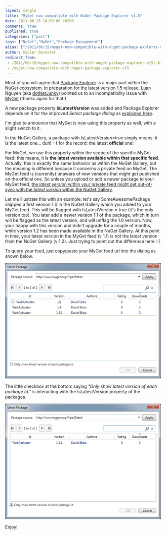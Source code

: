 ```yaml
---
layout: single
title: "MyGet now compatible with NuGet Package Explorer v1.5"
date: 2011-06-15 18:59:00 +0200
comments: true
published: true
categories: ["post"]
tags: ["NuGet","MyGet","Package Management"]
alias: ["/2011/06/15/myget-now-compatible-with-nuget-package-explorer-v15/"]
author: Xavier Decoster
redirect_from:
 - /2011/06/15/myget-now-compatible-with-nuget-package-explorer-v15/.html
 - /myget-now-compatible-with-nuget-package-explorer-v15
---
```

<p>Most of you will agree that <a href="http://nuget.codeplex.com/releases/view/59864" target="_blank">Package Explorer</a> is a major part within the <a href="http://www.nuget.org" target="_blank">NuGet</a> ecosystem. In preparation for the latest version 1.5 release, Luan Nguyen (aka <a href="http://twitter.com/#!/dotnetjunky" target="_blank">dotNetJunky</a>) pointed us to an incompatibility issue with <a href="http://www.myget.org" target="_blank">MyGet</a> (thanks again for that!).</p>

<p>A new package property <strong>IsLatestVersion</strong> was added and Package Explorer depends on it for the improved <em>Select package dialog</em> as <a href="http://npe.codeplex.com/wikipage?title=NuGet%20Package%20Explorer%201.5%20release%20notes" target="_blank">explained here</a>.</p>

<p>I'm glad to announce that MyGet is now using this property as well, with a slight switch to it.</p>

<p>In the NuGet Gallery, a package with IsLatestVersion=true simply means: it is the latest one... duh! :-) for the record: the latest <strong>official</strong> one!</p>

<p>For MyGet, we use this property within the scope of the specific MyGet feed: this means, it is <strong>the latest version available within that specific feed</strong>. Actually, this is exactly the same behavior as within the NuGet Gallery, but the meaning is different because it concerns a private feed on MyGet. The MyGet feed is (currently) unaware of new versions that might get published on the official one. So unless you upload or add a newer package to your MyGet feed, <span style="text-decoration: underline;">the <em>latest version</em> within your private feed might get out-of-sync with the <em>latest version</em> within the NuGet Gallery</span>.</p>

<p>Let me illustrate this with an example: let's say SomeAwesomePackage shipped a first version 1.0 in the NuGet Gallery which you added to your MyGet feed. This will be flagged with IsLatestVersion = true (it's the only version too). You later add a newer version 1.1 of the package, which in turn will be flagged as the latest version, and will unflag the 1.0 version. Now, your happy with this version and didn't upgrade for a couple of months, while version 1.2 has been made available in the NuGet Gallery. At this point in time, your latest version in the MyGet feed (v 1.1) is not the latest version from the NuGet Gallery (v 1.2). Just trying to point out the difference here :-)</p>

<p>To query your feed, just copy/paste your MyGet feed url into the dialog as shown below.</p>

<p><img src="/images/2011-06-15/2011-6-npe15testallversions.png" alt="" /></p>

<p>The little checkbox at the bottom saying <em>"Only show latest version of each package Id."</em> is interacting with the IsLatestVersion property of the packages.</p>

<p><img src="/images/2011-06-15/2011-6-npe15testlatestversiononly.png" alt="" /></p>

<p>Enjoy!</p>
